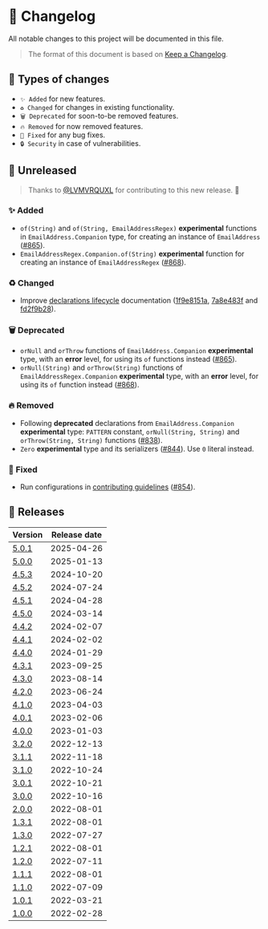 # 🔄 Changelog

All notable changes to this project will be documented in this file.

> The format of this document is based on
> [Keep a Changelog](https://keepachangelog.com/en/1.1.0).

## 🤔 Types of changes

- `✨ Added` for new features.
- `♻️ Changed` for changes in existing functionality.
- `🗑️ Deprecated` for soon-to-be removed features.
- `🔥 Removed` for now removed features.
- `🐛 Fixed` for any bug fixes.
- `🔒 Security` in case of vulnerabilities.

## 🚧 Unreleased

> Thanks to [@LVMVRQUXL] for contributing to this new release. 🙏

### ✨ Added

- `of(String)` and `of(String, EmailAddressRegex)` **experimental** functions in
  `EmailAddress.Companion` type, for creating an instance of `EmailAddress`
  ([#865]).
- `EmailAddressRegex.Companion.of(String)` **experimental** function for
  creating an instance of `EmailAddressRegex` ([#868]).

### ♻️ Changed

- Improve [declarations lifecycle](documentation/declarations-lifecycle.md)
  documentation ([1f9e8151a], [7a8e483f] and [fd2f9b28]).

### 🗑️ Deprecated

- `orNull` and `orThrow` functions of `EmailAddress.Companion` **experimental**
  type, with an **error** level, for using its `of` functions instead ([#865]).
- `orNull(String)` and `orThrow(String)` functions of
  `EmailAddressRegex.Companion` **experimental** type, with an **error** level,
  for using its `of` function instead ([#868]).

### 🔥 Removed

- Following **deprecated** declarations from `EmailAddress.Companion`
  **experimental** type: `PATTERN` constant, `orNull(String, String)` and
  `orThrow(String, String)` functions ([#838]).
- `Zero` **experimental** type and its serializers ([#844]). Use `0` literal
  instead.

### 🐛 Fixed

- Run configurations in [contributing guidelines](CONTRIBUTING.md) ([#854]).

[@LVMVRQUXL]: https://github.com/LVMVRQUXL
[#838]: https://github.com/kotools/types/issues/838
[#844]: https://github.com/kotools/types/issues/844
[#854]: https://github.com/kotools/types/issues/854
[#865]: https://github.com/kotools/types/issues/865
[#868]: https://github.com/kotools/types/issues/868
[1f9e8151a]: https://github.com/kotools/types/commit/1f9e8151a
[7a8e483f]: https://github.com/kotools/types/commit/7a8e483f
[fd2f9b28]: https://github.com/kotools/types/commit/fd2f9b28

## 🔖 Releases

| Version | Release date |
|---------|--------------|
| [5.0.1] | 2025-04-26   |
| [5.0.0] | 2025-01-13   |
| [4.5.3] | 2024-10-20   |
| [4.5.2] | 2024-07-24   |
| [4.5.1] | 2024-04-28   |
| [4.5.0] | 2024-03-14   |
| [4.4.2] | 2024-02-07   |
| [4.4.1] | 2024-02-02   |
| [4.4.0] | 2024-01-29   |
| [4.3.1] | 2023-09-25   |
| [4.3.0] | 2023-08-14   |
| [4.2.0] | 2023-06-24   |
| [4.1.0] | 2023-04-03   |
| [4.0.1] | 2023-02-06   |
| [4.0.0] | 2023-01-03   |
| [3.2.0] | 2022-12-13   |
| [3.1.1] | 2022-11-18   |
| [3.1.0] | 2022-10-24   |
| [3.0.1] | 2022-10-21   |
| [3.0.0] | 2022-10-16   |
| [2.0.0] | 2022-08-01   |
| [1.3.1] | 2022-08-01   |
| [1.3.0] | 2022-07-27   |
| [1.2.1] | 2022-08-01   |
| [1.2.0] | 2022-07-11   |
| [1.1.1] | 2022-08-01   |
| [1.1.0] | 2022-07-09   |
| [1.0.1] | 2022-03-21   |
| [1.0.0] | 2022-02-28   |

[5.0.1]: https://github.com/kotools/types/releases/tag/5.0.1
[5.0.0]: https://github.com/kotools/types/releases/tag/5.0.0
[4.5.3]: https://github.com/kotools/types/releases/tag/4.5.3
[4.5.2]: https://github.com/kotools/types/releases/tag/4.5.2
[4.5.1]: https://github.com/kotools/types/releases/tag/4.5.1
[4.5.0]: https://github.com/kotools/types/releases/tag/4.5.0
[4.4.2]: https://github.com/kotools/types/releases/tag/4.4.2
[4.4.1]: https://github.com/kotools/types/releases/tag/4.4.1
[4.4.0]: https://github.com/kotools/types/releases/tag/4.4.0
[4.3.1]: https://github.com/kotools/types/releases/tag/4.3.1
[4.3.0]: https://github.com/kotools/types/releases/tag/4.3.0
[4.2.0]: https://github.com/kotools/types/releases/tag/4.2.0
[4.1.0]: https://github.com/kotools/types/releases/tag/4.1.0
[4.0.1]: https://github.com/kotools/types/releases/tag/4.0.1
[4.0.0]: https://github.com/kotools/types/releases/tag/4.0.0
[3.2.0]: https://github.com/kotools/libraries/releases/tag/types-v3.2.0
[3.1.1]: https://github.com/kotools/libraries/releases/tag/types-v3.1.1
[3.1.0]: https://github.com/kotools/types-legacy/releases/tag/v3.1.0
[3.0.1]: https://github.com/kotools/types-legacy/releases/tag/v3.0.1
[3.0.0]: https://github.com/kotools/types-legacy/releases/tag/v3.0.0
[2.0.0]: https://github.com/kotools/types-legacy/releases/tag/v2.0.0
[1.3.1]: https://github.com/kotools/types-legacy/releases/tag/v1.3.1
[1.3.0]: https://github.com/kotools/types-legacy/releases/tag/v1.3.0
[1.2.1]: https://github.com/kotools/types-legacy/releases/tag/v1.2.1
[1.2.0]: https://github.com/kotools/types-legacy/releases/tag/v1.2.0
[1.1.1]: https://github.com/kotools/types-legacy/releases/tag/v1.1.1
[1.1.0]: https://github.com/kotools/types-legacy/releases/tag/v1.1.0
[1.0.1]: https://github.com/kotools/types-legacy/releases/tag/v1.0.1
[1.0.0]: https://github.com/kotools/types-legacy/releases/tag/v1.0.0
